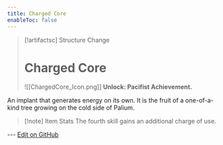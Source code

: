 ```yaml
---
title: Charged Core
enableToc: false
---
```

> [!artifactsc] Structure Change
>
> # Charged Core
>
> ![[ChargedCore_Icon.png]]
> **Unlock: Pacifist Achievement.** 

An implant that generates energy on its own. It is the fruit of a one-of-a-kind tree growing on the cold side of Palium.

> [!note] Item Stats
> The fourth skill gains an additional charge of use.

--- [Edit on GitHub](https://github.com/Mondrethos/gatekeeperwiki/edit/main/content/Artifacts/ChargedCore.md)
